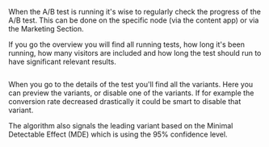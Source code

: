 When the A/B test is running it's wise to regularly check the progress of the A/B test. This can be done on the specific node (via the content app) or via the Marketing Section. 

If you go the overview you will find all running tests, how long it's been running, how many visitors are included and how long the test should run to have significant relevant results.

![]()

When you go to the details of the test you'll find all the variants. Here you can preview the variants, or disable one of the variants. If for example the conversion rate decreased drastically it could be smart to disable that variant.

The algorithm also signals the leading variant based on the Minimal Detectable Effect (MDE) which is using the 95% confidence level.

![]()